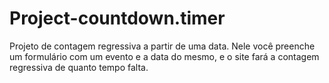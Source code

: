# Project-countdown.timer
 Projeto de contagem regressiva a partir de uma data. Nele você preenche um formulário com um evento e a data do mesmo, e o site fará a contagem regressiva de quanto tempo falta.
